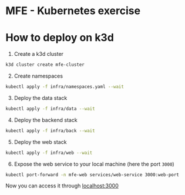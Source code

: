 # MFE - Kubernetes exercise

# How to deploy on k3d

1. Create a k3d cluster

```sh
k3d cluster create mfe-cluster
```

2. Create namespaces

```sh
kubectl apply -f infra/namespaces.yaml --wait
```

3. Deploy the data stack

```sh
kubectl apply -f infra/data --wait
```

4. Deploy the backend stack

```sh
kubectl apply -f infra/back --wait
```

5. Deploy the web stack

```sh
kubectl apply -f infra/web --wait
```

6. Expose the web service to your local machine (here the port `3000`)

```sh
kubectl port-forward -n mfe-web services/web-service 3000:web-port
```

Now you can access it through [localhost:3000](http://localhost:3000/)
